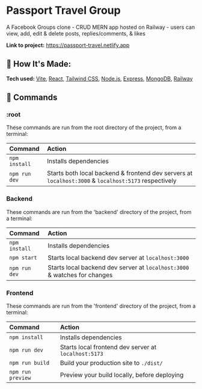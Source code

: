 # Passport Travel Group

A Facebook Groups clone - CRUD MERN app hosted on Railway - users can view, add, edit & delete posts, replies/comments, & likes

<!-- ![screenshot](screenshot.png) -->

**Link to project:** https://passport-travel.netlify.app

## 🚀 How It's Made:

**Tech used:** [Vite](https://vitejs.dev), [React](https://react.dev), [Tailwind CSS](https://tailwindcss.com/), [Node.js](https://nodejs.org), [Express](https://expressjs.com), [MongoDB](https://www.mongodb.com), [Railway](https://railway.app)

## 🧞 Commands

### :root

These commands are run from the root directory of the project, from a terminal:

| Command       | Action                                                                                               |
| :------------ | :--------------------------------------------------------------------------------------------------- |
| `npm install` | Installs dependencies                                                                                |
| `npm run dev` | Starts both local backend & frontend dev servers at `localhost:3000` & `localhost:5173` respectively |

### Backend

These commands are run from the 'backend' directory of the project, from a terminal:

| Command       | Action                                                                    |
| :------------ | :------------------------------------------------------------------------ |
| `npm install` | Installs dependencies                                                     |
| `npm start`   | Starts local backend dev server at `localhost:3000`                       |
| `npm run dev` | Starts local backend dev server at `localhost:3000` & watches for changes |

### Frontend

These commands are run from the 'frontend' directory of the project, from a terminal:

| Command           | Action                                               |
| :---------------- | :--------------------------------------------------- |
| `npm install`     | Installs dependencies                                |
| `npm run dev`     | Starts local frontend dev server at `localhost:5173` |
| `npm run build`   | Build your production site to `./dist/`              |
| `npm run preview` | Preview your build locally, before deploying         |
